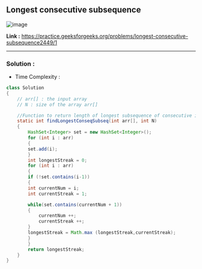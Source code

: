 ## Longest consecutive subsequence 

![image](https://user-images.githubusercontent.com/23376002/202886301-72000602-3130-45a9-94df-6769d57ef13b.png)


**Link :** https://practice.geeksforgeeks.org/problems/longest-consecutive-subsequence2449/1


-------------------------------------------------------------------------------------------------------------------------------------------------------


### Solution :

- Time Complexity :


```java
class Solution
{   
    // arr[] : the input array
    // N : size of the array arr[]

    //Function to return length of longest subsequence of consecutive integers.
	static int findLongestConseqSubseq(int arr[], int N)
	{
	    HashSet<Integer> set = new HashSet<Integer>();
	    for (int i : arr)
	    {
		set.add(i);
	    }
	    int longestStreak = 0;
	    for (int i : arr)
	    {
		if (!set.contains(i-1))
		{
		int currentNum = i;
		int currentStreak = 1;

		while(set.contains(currentNum + 1))
		{
			currentNum ++;
			currentStreak ++;
		}
		longestStreak = Math.max (longestStreak,currentStreak);
		}
	    }
	    return longestStreak;
	}
}

```




